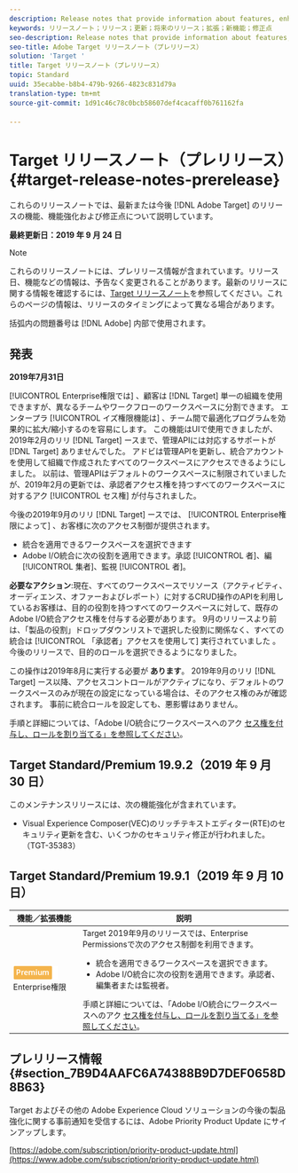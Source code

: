 ```yaml
---
description: Release notes that provide information about features, enhancements, and fixes for the latest or upcoming Adobe Target releases.
keywords: リリースノート；リリース；更新；将来のリリース；拡張；新機能；修正点
seo-description: Release notes that provide information about features, enhancements, and fixes for the latest or upcoming DNL Adobe Target releases.
seo-title: Adobe Target リリースノート（プレリリース）
solution: 'Target '
title: Target リリースノート（プレリリース）
topic: Standard
uuid: 35ecabbe-b8b4-479b-9266-4823c831d79a
translation-type: tm+mt
source-git-commit: 1d91c46c78c0bcb58607def4cacaff0b761162fa

---
```



# Target リリースノート（プレリリース）{#target-release-notes-prerelease}

これらのリリースノートでは、最新または今後 [!DNL Adobe Target] のリリースの機能、機能強化および修正点について説明しています。

**最終更新日：2019 年 9 月 24 日**

>[!NOTE]
>
>これらのリリースノートには、プレリリース情報が含まれています。リリース日、機能などの情報は、予告なく変更されることがあります。最新のリリースに関する情報を確認するには、[Target リリースノート](release-notes.md)を参照してください。これらのページの情報は、リリースのタイミングによって異なる場合があります。
>
>括弧内の問題番号は [!DNL Adobe] 内部で使用されます。

## 発表

**2019年7月31日**

[!UICONTROL Enterprise権限では] 、顧客は [!DNL Target] 単一の組織を使用できますが、異なるチームやワークフローのワークスペースに分割できます。 エンタープラ [!UICONTROL イズ権限機能は] 、チーム間で最適化プログラムを効果的に拡大/縮小するのを容易にします。 この機能はUIで使用できましたが、2019年2月のリリ [!DNL Target] ースまで、管理APIには対応するサポートが [!DNL Target] ありませんでした。 アドビは管理APIを更新し、統合アカウントを使用して組織で作成されたすべてのワークスペースにアクセスできるようにしました。 以前は、管理APIはデフォルトのワークスペースに制限されていましたが、2019年2月の更新では、承認者アクセス権を持つすべてのワークスペースに対するアク [!UICONTROL セス権] が付与されました。

今後の2019年9月のリリ [!DNL Target] ースでは、 [!UICONTROL Enterprise権限によって] 、お客様に次のアクセス制御が提供されます。

* 統合を適用できるワークスペースを選択できます
* Adobe I/O統合に次の役割を適用できます。承認 [!UICONTROL 者]、編 [!UICONTROL 集者]、監視 [!UICONTROL 者]。

**必要なアクション**:現在、すべてのワークスペースでリソース（アクティビティ、オーディエンス、オファーおよびレポート）に対するCRUD操作のAPIを利用しているお客様は、目的の役割を持つすべてのワークスペースに対して、既存のAdobe I/O統合アクセス権を付与する必要があります。 9月のリリースより前は、「製品の役割」ドロップダウンリストで選択した役割に関係なく、すべての統合は [!UICONTROL 「承認者」アクセスを使用して] 実行されていました  。 今後のリリースで、目的のロールを選択できるようになりました。

この操作は2019年8月に実行する必要が **あります**。 2019年9月のリリ [!DNL Target] ース以降、アクセスコントロールがアクティブになり、デフォルトのワークスペースのみが現在の設定になっている場合は、そのアクセス権のみが確認されます。 事前に統合ロールを設定しても、悪影響はありません。

手順と詳細については、「Adobe I/O統合にワークスペースへのアク [セス権を付与し、ロールを割り当てる」を参照してください](/help/administrating-target/c-user-management/property-channel/configure-adobe-io-integration.md)。

## Target Standard/Premium 19.9.2（2019 年 9 月 30 日）

このメンテナンスリリースには、次の機能強化が含まれています。

* Visual Experience Composer(VEC)のリッチテキストエディター(RTE)のセキュリティ更新を含む、いくつかのセキュリティ修正が行われました。 （TGT-35383）

## Target Standard/Premium 19.9.1（2019 年 9 月 10 日）

| 機能／拡張機能 | 説明 |
| --- | --- |
| ![Premiumバッジ](/help/assets/premium.png) Enterprise権限 | Target 2019年9月のリリースでは、Enterprise Permissionsで次のアクセス制御を利用できます。<UL><li>統合を適用できるワークスペースを選択できます。</li><li>Adobe I/O統合に次の役割を適用できます。承認者、編集者または監視者。</li></ul>手順と詳細については、「Adobe I/O統合にワークスペースへのアク [セス権を付与し、ロールを割り当てる」を参照してください](/help/administrating-target/c-user-management/property-channel/configure-adobe-io-integration.md)。 |

## プレリリース情報 {#section_7B9D4AAFC6A74388B9D7DEF0658D8B63}

Target およびその他の Adobe Experience Cloud ソリューションの今後の製品強化に関する事前通知を受信するには、Adobe Priority Product Update にサインアップします。

[https://adobe.com/subscription/priority-product-update.html](https://www.adobe.com/subscription/priority-product-update.html)
